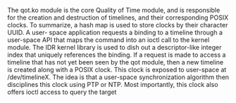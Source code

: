 The qot.ko module is the core Quality of Time module, and is responsible for the
creation and destruction of timelines, and their corresponding POSIX clocks. To
summarize, a hash map is used to store clocks by their character UUID. A user-
space application requests a binding to a timeline through a user-space API that
maps the command into an ioctl call to the kernel module. The IDR kernel library
is used to dish out a descriptor-like integer index that uniquely references the
binding. If a request is made to access a timeline that has not yet been seen by
the qot module, then a new timeline is created along with a POSIX clock. This 
clock is exposed to user-space at /dev/timelineX. The idea is that a user-space
synchronization algorithm then disciplines this clock using PTP or NTP. Most 
importantly, this clock also offers ioctl access to query the target 
